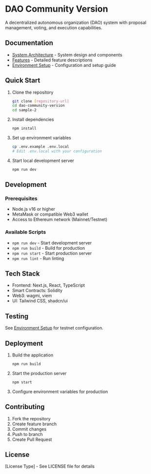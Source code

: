 # DAO Community Version

A decentralized autonomous organization (DAO) system with proposal management, voting, and execution capabilities.

## Documentation

- [System Architecture](docs/architecture.md) - System design and components
- [Features](docs/features.md) - Detailed feature descriptions
- [Environment Setup](docs/environment-setup.md) - Configuration and setup guide

## Quick Start

1. Clone the repository
   ```bash
   git clone [repository-url]
   cd dao-community-version
   cd sample-2
   ```

2. Install dependencies
   ```bash
   npm install
   ```

3. Set up environment variables
   ```bash
   cp .env.example .env.local
   # Edit .env.local with your configuration
   ```

4. Start local development server
   ```bash
   npm run dev
   ```

## Development

### Prerequisites
- Node.js v16 or higher
- MetaMask or compatible Web3 wallet
- Access to Ethereum network (Mainnet/Testnet)

### Available Scripts

- `npm run dev` - Start development server
- `npm run build` - Build for production
- `npm run start` - Start production server
- `npm run lint` - Run linting

## Tech Stack

- Frontend: Next.js, React, TypeScript
- Smart Contracts: Solidity
- Web3: wagmi, viem
- UI: Tailwind CSS, shadcn/ui

## Testing

See [Environment Setup](docs/environment-setup.md#network-specific-setup) for testnet configuration.

## Deployment

1. Build the application
   ```bash
   npm run build
   ```

2. Start the production server
   ```bash
   npm start
   ```

3. Configure environment variables for production

## Contributing

1. Fork the repository
2. Create feature branch
3. Commit changes
4. Push to branch
5. Create Pull Request

## License

[License Type] - See LICENSE file for details